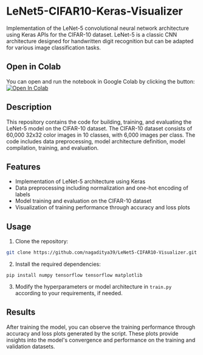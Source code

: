 
# LeNet5-CIFAR10-Keras-Visualizer

Implementation of the LeNet-5 convolutional neural network architecture using Keras APIs for the CIFAR-10 dataset. LeNet-5 is a classic CNN architecture designed for handwritten digit recognition but can be adapted for various image classification tasks.

## Open in Colab

You can open and run the notebook in Google Colab by clicking the button:
        [![Open In Colab](https://colab.research.google.com/assets/colab-badge.svg)](https://colab.research.google.com/github/nagaditya39/LeNet5-CIFAR10-Visualizer/blob/main/Cifar10.ipynb)


## Description

This repository contains the code for building, training, and evaluating the LeNet-5 model on the CIFAR-10 dataset. The CIFAR-10 dataset consists of 60,000 32x32 color images in 10 classes, with 6,000 images per class. The code includes data preprocessing, model architecture definition, model compilation, training, and evaluation.

## Features

- Implementation of LeNet-5 architecture using Keras
- Data preprocessing including normalization and one-hot encoding of labels
- Model training and evaluation on the CIFAR-10 dataset
- Visualization of training performance through accuracy and loss plots

## Usage

1. Clone the repository:

```bash
git clone https://github.com/nagaditya39/LeNet5-CIFAR10-Visualizer.git
```

2. Install the required dependencies:

```
pip install numpy tensorflow tensorflow matplotlib
```

3. Modify the hyperparameters or model architecture in `train.py` according to your requirements, if needed.

## Results

After training the model, you can observe the training performance through accuracy and loss plots generated by the script. These plots provide insights into the model's convergence and performance on the training and validation datasets.


